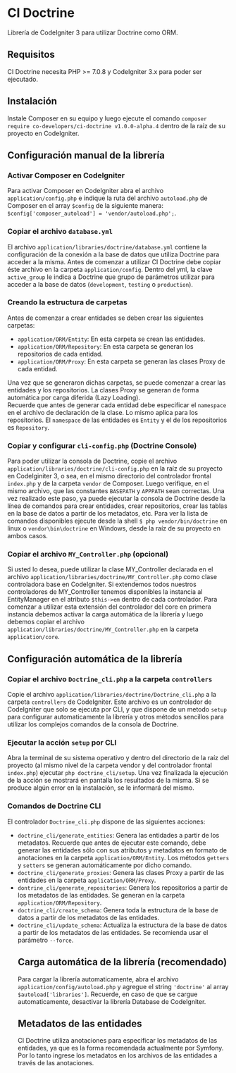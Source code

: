 <h1>CI Doctrine</h1>
Librería de CodeIgniter 3 para utilizar Doctrine como ORM.

<h2>Requisitos</h2>
CI Doctrine necesita PHP >= 7.0.8 y CodeIgniter 3.x para poder ser ejecutado.

<h2>Instalación</h2>
Instale Composer en su equipo y luego ejecute el comando <code>composer require co-developers/ci-doctrine v1.0.0-alpha.4</code> dentro de la raíz de su proyecto en CodeIgniter.

<h2>Configuración manual de la librería</h2>

<h3>Activar Composer en CodeIgniter</h3>
Para activar Composer en CodeIgniter abra el archivo <code>application/config.php</code> e indique la ruta del archivo <code>autoload.php</code> de Composer en el array <code>$config</code> de la siguiente manera: <code>$config['composer_autoload'] = 'vendor/autoload.php';</code>.

<h3>Copiar el archivo <code>database.yml</code></h3>
El archivo <code>application/libraries/doctrine/database.yml</code> contiene la configuración de la conexión a la base de datos que utiliza Doctrine para acceder a la misma. Antes de comenzar a utilizar CI Doctrine debe copiar éste archivo en la carpeta <code>application/config</code>.
Dentro del yml, la clave <code>active_group</code> le indica a Doctrine que grupo de parámetros utilizar para acceder a la base de datos (<code>development</code>, <code>testing</code> o <code>production</code>).

<h3>Creando la estructura de carpetas</h3>
Antes de comenzar a crear entidades se deben crear las siguientes carpetas:
<ul>
<li><code>application/ORM/Entity</code>: En esta carpeta se crean las entidades.</li>
<li><code>application/ORM/Repository</code>: En esta carpeta se generan los repositorios de cada entidad.</li>
<li><code>application/ORM/Proxy</code>: En esta carpeta se generan las clases Proxy de cada entidad.</li>
</ul>
Una vez que se generaron dichas carpetas, se puede comenzar a crear las entidades y los repositorios. La clases Proxy se generan de forma automática por carga diferida (Lazy Loading).<br>
Recuerde que antes de generar cada entidad debe especificar el <code>namespace</code> en el archivo de declaración de la clase. Lo mismo aplica para los repositorios. El <code>namespace</code> de las entidades es <code>Entity</code> y el de los repositorios es <code>Repository</code>.

<h3>Copiar y configurar <code>cli-config.php</code> (Doctrine Console)</h3>
Para poder utilizar la consola de Doctrine, copie el archivo <code>application/libraries/doctrine/cli-config.php</code> en la raíz de su proyecto en CodeIginiter 3, o sea, en el mismo directorio del controlador frontal <code>index.php</code> y de la carpeta <code>vendor</code> de Composer. Luego verifique, en el mismo archivo, que las constantes <code>BASEPATH</code> y <code>APPPATH</code> sean correctas. Una vez realizado este paso, ya puede ejecutar la consola de Doctrine desde la línea de comandos para crear entidades, crear repositorios, crear las tablas en la base de datos a partir de los metadatos, etc.
Para ver la lista de comandos disponibles ejecute desde la shell <code>$ php vendor/bin/doctrine</code> en linux o <code>vendor\bin\doctrine</code> en Windows, desde la raíz de su proyecto en ambos casos.

<h3>Copiar el archivo <code>MY_Controller.php</code> (opcional)</h3>
Si usted lo desea, puede utilizar la clase MY_Controller declarada en el archivo <code>application/libraries/doctrine/MY_Controller.php</code> como clase controladora base en CodeIgniter. Si extendemos todos nuestros controladores de MY_Controller tenemos disponibles la instancia al EntityManager en el atributo <code>$this->em</code> dentro de cada controlador. Para comenzar a utilizar esta extensión del controlador del core en primera instancia debemos activar la carga automática de la librería y luego debemos copiar el archivo <code>application/libraries/doctrine/MY_Controller.php</code> en la carpeta <code>application/core</code>.

<h2>Configuración automática de la librería</h2>

<h3>Copiar el archivo <code>Doctrine_cli.php</code> a la carpeta <code>controllers</code></h3>
Copie el archivo <code>application/libraries/doctrine/Doctrine_cli.php</code> a la carpeta <code>controllers</code> de CodeIgniter. Este archivo es un controlador de CodeIgniter que solo se ejecuta por CLI, y que dispone de un metodo <code>setup</code> para configurar automaticamente la librería y otros métodos sencillos para utilizar los complejos comandos de la consola de Doctrine.

<h3>Ejecutar la acción <code>setup</code> por CLI</h3>
Abra la terminal de su sistema operativo y dentro del directorio de la raíz del proyecto (al mismo nivel de la carpeta vendor y del controlador frontal <code>index.php</code>) ejecutar <code>php doctrine_cli/setup</code>. Una vez finalizada la ejecución de la acción se mostrará en pantalla los resultados de la misma. Si se produce algún error en la instalación, se le informará del mismo.

<h3>Comandos de Doctrine CLI</h3>
El controlador <code>Doctrine_cli.php</code> dispone de las siguientes acciones:
<ul>
<li><code>doctrine_cli/generate_entities</code>: Genera las entidades a partir de los metadatos. Recuerde que antes de ejecutar este comando, debe generar las entidades sólo con sus atributos y metadatos en formato de anotaciones en la carpeta <code>application/ORM/Entity</code>. Los métodos <code>getters</code> y <code>setters</code> se generan automáticamente por dicho comando.</li>
<li><code>doctrine_cli/generate_proxies</code>: Genera las clases Proxy a partir de las entidades en la carpeta <code>application/ORM/Proxy</code>.</li>
<li><code>dontrine_cli/generate_repositories</code>: Genera los repositorios a partir de los metadatos de las entidades. Se generan en la carpeta <code>application/ORM/Repository</code>.</li>
<li><code>doctrine_cli/create_schema</code>: Genera toda la estructura de la base de datos a partir de los metadatos de las entidades.</li>
<li><code>doctrine_cli/update_schema</code>: Actualiza la estructura de la base de datos a partir de los metadatos de las entidades. Se recomienda usar el parámetro <code>--force</code>.</li>

<h2>Carga automática de la librería (recomendado)</h2>
Para cargar la librería automaticamente, abra el archivo <code>application/config/autoload.php</code> y agregue el string <code>'doctrine'</code> al array <code>$autoload['libraries']</code>. Recuerde, en caso de que se cargue automaticamente, desactivar la librería Database de CodeIgniter.

<h2>Metadatos de las entidades</h2>
CI Doctrine utiliza anotaciones para especificar los metadatos de las entidades, ya que es la forma recomendada actualmente por Symfony. Por lo tanto ingrese los metadatos en los archivos de las entidades a través de las anotaciones.